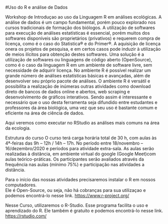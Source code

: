 #Uso do R e análise de Dados


Workshop de Introduçao ao uso da Linguagem R em análises ecológicas.
    A análise de dados é um campo fundamental, porém pouco explorado nos cursos tradicionais de formação dos biólogos. A utilização de softwares para execução de análises estatísticas é essencial, porém muitos dos softwares disponíveis são proprietários (privativos) e requerem compra de licença, como é o caso do Statistica® e do Primer®. A aquisição de licença onera os projetos de pesquisa, e em certos casos pode induzir à utilização de meios ilícitos para obtenção destes softwares. Uma solução é a utilização de softwares ou linguagens de código aberto (OpenSource), como é o caso da linguagem R em um ambiente de software livre, sem necessidade de adquirir licença. No ambiente R é possível realizar um grande número de análises estatísticas básicas e avançadas, além de desenvolver seu próprio pacote de análises. O ambiente R é versátil e possibilita a realização de inúmeras outras atividades como download direto de bancos de dados online e abertos, web scraping e desenvolvimento de gráficos interativos. 
    Sendo assim é interessante e necessário que o uso desta ferramenta seja difundido entre estudantes e professores da área biológica, uma vez que seu uso é bastante comum e eficiente na área de ciência de dados. 

Aqui veremos como executar no RStudio as análises mais comuns na área da ecologia.

Estrutura do curso
O curso terá carga horária total de 30 h, com aulas às 4ª-feiras das 9h – 12h / 14h – 17h.
No período entre 18/novembro – 16/dezembro/2020 e períodos para atividade extra-sala. 
As aulas serão realizadas à distância, em ambiente virtual do google (Google Meet)com aulas teórico-práticas. 
Os participantes serão avaliados através da frequência nas aulas (mínimo 75%) e participação nas atividades a distância.


Para o início das nossas atividades precisaremos instalar o R em nossos computadores.   
    Ele é Open-Source, ou seja, não há cobranças para sua utilizaçao e podemos encontrá-lo nesse link. 
    https://www.r-project.org/

Nesse Curso, utilizaremos o R-Studio. 
    Esse programa facilita o uso e aprendizado do R. 
    Ele também é gratuito e podemos encontrá-lo nesse link.
    https://rstudio.com/
